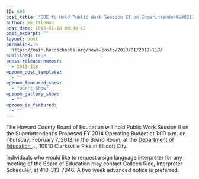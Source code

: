 ```yaml
---
ID: 600
post_title: 'BOE to Hold Public Work Session II on Superintendent&#8217;s Proposed FY 2014 Operating Budget'
author: mkittleman
post_date: 2013-01-18 00:00:22
post_excerpt: ""
layout: post
permalink: >
  https://main.hocoschools.org/news-posts/2013/01/2012-118/
published: true
press-release-number:
  - 2012-118
wpzoom_post_template:
  - ""
wpzoom_featured_show:
  - "Don't Show"
wpzoom_gallery_show:
  - ""
wpzoom_is_featured:
  - ""
---
```

The Howard County Board of Education will hold Public Work Session II on the Superintendent's Proposed FY 2014 Operating Budget at 1:00 p.m. on Thursday, February 7, 2013, in the Board Room, at the <a href="http://maps.google.com/maps?hl=en&amp;q=10910+Clarksville+Pike,+Ellicott+City,+MD+21042&amp;btnG=Search" target="_blank">Department of Education <img alt="new webpage icon" src="http://www.hcpss.org/images/new_webpage.gif" width="11" height="10" align="bottom" border="0" /></a>, 10910 Clarksville Pike in Ellicott City.

Individuals who would like to request a sign language interpreter for any meeting of the Board of Education may contact Colleen Rice, Interpreter Scheduler, at 410-313-7046. A two week advanced notice is preferred.